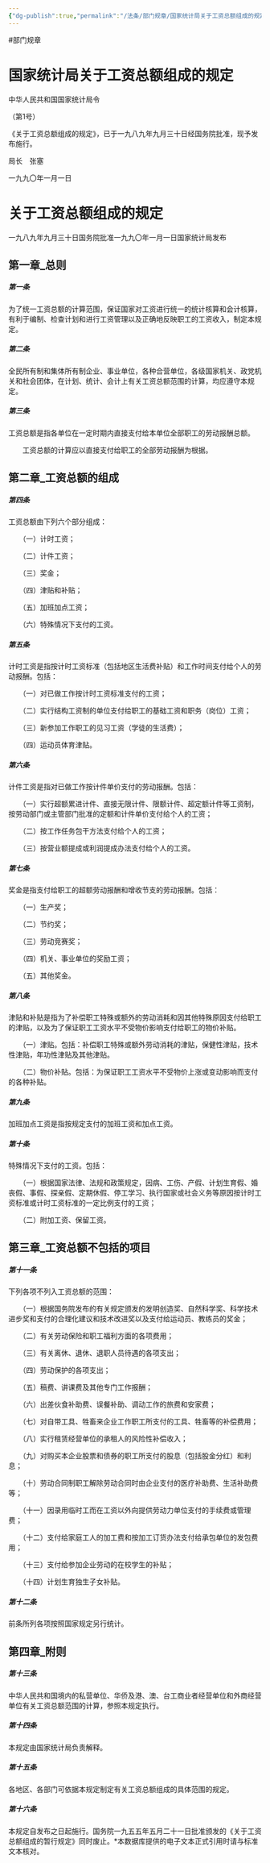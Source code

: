 ```yaml
---
{"dg-publish":true,"permalink":"/法条/部门规章/国家统计局关于工资总额组成的规定/","created":"2025-03-04T14:25:11.488+08:00"}
---
```


#部门规章 
# 国家统计局关于工资总额组成的规定

中华人民共和国国家统计局令

（第1号）

《关于工资总额组成的规定》，已于一九八九年九月三十日经国务院批准，现予发布施行。

局长　张塞

一九九〇年一月一日

# 关于工资总额组成的规定

一九八九年九月三十日国务院批准一九九〇年一月一日国家统计局发布

## 第一章_总则




##### 第一条

为了统一工资总额的计算范围，保证国家对工资进行统一的统计核算和会计核算，有利于编制、检查计划和进行工资管理以及正确地反映职工的工资收入，制定本规定。

##### 第二条

全民所有制和集体所有制企业、事业单位，各种合营单位，各级国家机关、政党机关和社会团体，在计划、统计、会计上有关工资总额范围的计算，均应遵守本规定。

##### 第三条

工资总额是指各单位在一定时期内直接支付给本单位全部职工的劳动报酬总额。

　　工资总额的计算应以直接支付给职工的全部劳动报酬为根据。

## 第二章_工资总额的组成



##### 第四条

工资总额由下列六个部分组成：

　　（一）计时工资；

　　（二）计件工资；

　　（三）奖金；

　　（四）津贴和补贴；

　　（五）加班加点工资；

　　（六）特殊情况下支付的工资。

##### 第五条

计时工资是指按计时工资标准（包括地区生活费补贴）和工作时间支付给个人的劳动报酬。包括：

　　（一）对已做工作按计时工资标准支付的工资；

　　（二）实行结构工资制的单位支付给职工的基础工资和职务（岗位）工资；

　　（三）新参加工作职工的见习工资（学徒的生活费）；

　　（四）运动员体育津贴。

##### 第六条

计件工资是指对已做工作按计件单价支付的劳动报酬。包括：

　　（一）实行超额累进计件、直接无限计件、限额计件、超定额计件等工资制，按劳动部门或主管部门批准的定额和计件单价支付给个人的工资；

　　（二）按工作任务包干方法支付给个人的工资；

　　（三）按营业额提成或利润提成办法支付给个人的工资。

##### 第七条

奖金是指支付给职工的超额劳动报酬和增收节支的劳动报酬。包括：

　　（一）生产奖；

　　（二）节约奖；

　　（三）劳动竞赛奖；

　　（四）机关、事业单位的奖励工资；

　　（五）其他奖金。

##### 第八条

津贴和补贴是指为了补偿职工特殊或额外的劳动消耗和因其他特殊原因支付给职工的津贴，以及为了保证职工工资水平不受物价影响支付给职工的物价补贴。

　　（一）津贴。包括：补偿职工特殊或额外劳动消耗的津贴，保健性津贴，技术性津贴，年功性津贴及其他津贴。

　　（二）物价补贴。包括：为保证职工工资水平不受物价上涨或变动影响而支付的各种补贴。

##### 第九条

加班加点工资是指按规定支付的加班工资和加点工资。

##### 第十条

特殊情况下支付的工资。包括：

　　（一）根据国家法律、法规和政策规定，因病、工伤、产假、计划生育假、婚丧假、事假、探亲假、定期休假、停工学习、执行国家或社会义务等原因按计时工资标准或计时工资标准的一定比例支付的工资；

　　（二）附加工资、保留工资。

## 第三章_工资总额不包括的项目



##### 第十一条

下列各项不列入工资总额的范围：

　　（一）根据国务院发布的有关规定颁发的发明创造奖、自然科学奖、科学技术进步奖和支付的合理化建议和技术改进奖以及支付给运动员、教练员的奖金；

　　（二）有关劳动保险和职工福利方面的各项费用；

　　（三）有关离休、退休、退职人员待遇的各项支出；

　　（四）劳动保护的各项支出；

　　（五）稿费、讲课费及其他专门工作报酬；

　　（六）出差伙食补助费、误餐补助、调动工作的旅费和安家费；

　　（七）对自带工具、牲畜来企业工作职工所支付的工具、牲畜等的补偿费用；

　　（八）实行租赁经营单位的承租人的风险性补偿收入；

　　（九）对购买本企业股票和债券的职工所支付的股息（包括股金分红）和利息；

　　（十）劳动合同制职工解除劳动合同时由企业支付的医疗补助费、生活补助费等；

　　（十一）因录用临时工而在工资以外向提供劳动力单位支付的手续费或管理费；

　　（十二）支付给家庭工人的加工费和按加工订货办法支付给承包单位的发包费用；

　　（十三）支付给参加企业劳动的在校学生的补贴；

　　（十四）计划生育独生子女补贴。

##### 第十二条

前条所列各项按照国家规定另行统计。

## 第四章_附则



##### 第十三条

中华人民共和国境内的私营单位、华侨及港、澳、台工商业者经营单位和外商经营单位有关工资总额范围的计算，参照本规定执行。

##### 第十四条

本规定由国家统计局负责解释。

##### 第十五条

各地区、各部门可依据本规定制定有关工资总额组成的具体范围的规定。

##### 第十六条

本规定自发布之日起施行。国务院一九五五年五月二十一日批准颁发的《关于工资总额组成的暂行规定》同时废止。*本数据库提供的电子文本正式引用时请与标准文本核对。

